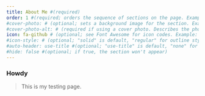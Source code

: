 ```yaml
---
title: About Me #(required)
order: 1 #(required; orders the sequence of sections on the page. Example: 1)
#cover-photo: # (optional; sets a background image for the section. Example: assets/images/banner.jpg)
#cover-photo-alt: # (required if using a cover photo. Describes the photo for screen readers and SEO; e.g. "Dome of Light art installation, Kaohsiung, Taiwan")
icon: fa-github # (optional; see Font Awesome for icon codes. Example: fa-github)
#icon-style: # (optional; "solid" is default, "regular" for outline style icons, or "brands" for logos)
#auto-header: use-title #(optional; "use-title" is default, "none" for no header, or custom header text)
#hide: false #(optional; if true, the section won't appear)
---
```


### Howdy

> This is my testing page.
